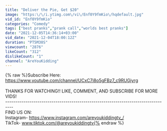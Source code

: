 ```yaml
---
title: "Deliver the Pie, Get $20"
image: "https:\/\/i.ytimg.com\/vi\/Enf0Y9fmKio\/hqdefault.jpg"
vid_id: "Enf0Y9fmKio"
categories: "Comedy"
tags: ["best pranks","prank call","worlds best pranks"]
date: "2021-12-05T14:36:14+03:00"
vid_date: "2021-12-04T18:00:12Z"
duration: "PT5M30S"
viewcount: "2876"
likeCount: "312"
dislikeCount: "1"
channel: "AreYouKidding"
---
```

{% raw %}Subscribe Here:<br /><a rel="nofollow" target="blank" href="https://www.youtube.com/channel/UCxC7i8o5gFBz7_c9RUGjyrg">https://www.youtube.com/channel/UCxC7i8o5gFBz7_c9RUGjyrg</a><br /><br />THANKS FOR WATCHING!! LIKE, COMMENT, AND SUBSCRIBE FOR MORE VIDS!<br />----------------------------------------------------------------------------------<br />FIND US ON:<br />Instagram- <a rel="nofollow" target="blank" href="https://www.instagram.com/areyoukiddingtv_/">https://www.instagram.com/areyoukiddingtv_/</a><br />TikTok- www.tiktok.com/@areyoukiddingtv{% endraw %}
